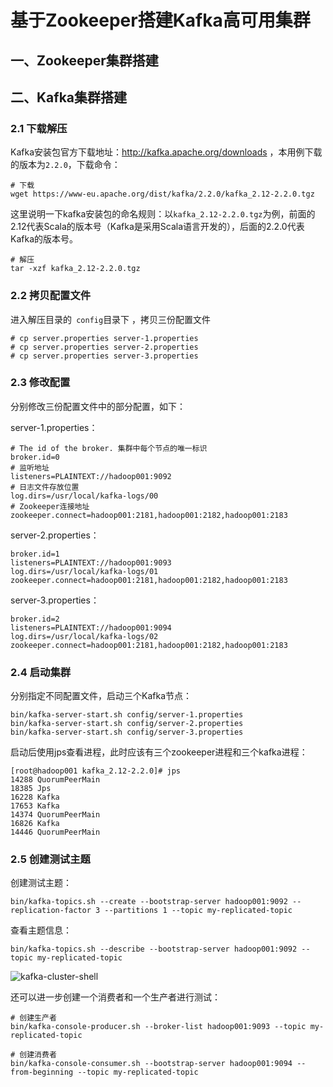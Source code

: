 # 基于Zookeeper搭建Kafka高可用集群

## 一、Zookeeper集群搭建

## 二、Kafka集群搭建

### 2.1 下载解压

Kafka安装包官方下载地址：http://kafka.apache.org/downloads ，本用例下载的版本为`2.2.0`，下载命令：

```shell
# 下载
wget https://www-eu.apache.org/dist/kafka/2.2.0/kafka_2.12-2.2.0.tgz
```

这里说明一下kafka安装包的命名规则：以`kafka_2.12-2.2.0.tgz`为例，前面的2.12代表Scala的版本号（Kafka是采用Scala语言开发的），后面的2.2.0代表Kafka的版本号。

```shell
# 解压
tar -xzf kafka_2.12-2.2.0.tgz
```

### 2.2 拷贝配置文件

进入解压目录的` config`目录下 ，拷贝三份配置文件

```shell
# cp server.properties server-1.properties
# cp server.properties server-2.properties
# cp server.properties server-3.properties
```

### 2.3 修改配置

分别修改三份配置文件中的部分配置，如下：

server-1.properties：

```properties
# The id of the broker. 集群中每个节点的唯一标识
broker.id=0
# 监听地址
listeners=PLAINTEXT://hadoop001:9092
# 日志文件存放位置 
log.dirs=/usr/local/kafka-logs/00
# Zookeeper连接地址
zookeeper.connect=hadoop001:2181,hadoop001:2182,hadoop001:2183
```

server-2.properties：

```properties
broker.id=1
listeners=PLAINTEXT://hadoop001:9093
log.dirs=/usr/local/kafka-logs/01
zookeeper.connect=hadoop001:2181,hadoop001:2182,hadoop001:2183
```

server-3.properties：

```properties
broker.id=2
listeners=PLAINTEXT://hadoop001:9094
log.dirs=/usr/local/kafka-logs/02
zookeeper.connect=hadoop001:2181,hadoop001:2182,hadoop001:2183
```

### 2.4 启动集群

分别指定不同配置文件，启动三个Kafka节点：

```shell
bin/kafka-server-start.sh config/server-1.properties
bin/kafka-server-start.sh config/server-2.properties
bin/kafka-server-start.sh config/server-3.properties
```

启动后使用jps查看进程，此时应该有三个zookeeper进程和三个kafka进程：

```shell
[root@hadoop001 kafka_2.12-2.2.0]# jps
14288 QuorumPeerMain
18385 Jps
16228 Kafka
17653 Kafka
14374 QuorumPeerMain
16826 Kafka
14446 QuorumPeerMain
```

### 2.5 创建测试主题

创建测试主题：

```shell
bin/kafka-topics.sh --create --bootstrap-server hadoop001:9092 --replication-factor 3 --partitions 1 --topic my-replicated-topic
```

查看主题信息：

```shell
bin/kafka-topics.sh --describe --bootstrap-server hadoop001:9092 --topic my-replicated-topic
```

![kafka-cluster-shell](D:\BigData-Notes\pictures\kafka-cluster-shell.png)

还可以进一步创建一个消费者和一个生产者进行测试：

```shell
# 创建生产者
bin/kafka-console-producer.sh --broker-list hadoop001:9093 --topic my-replicated-topic
```

```shell
# 创建消费者
bin/kafka-console-consumer.sh --bootstrap-server hadoop001:9094 --from-beginning --topic my-replicated-topic
```


